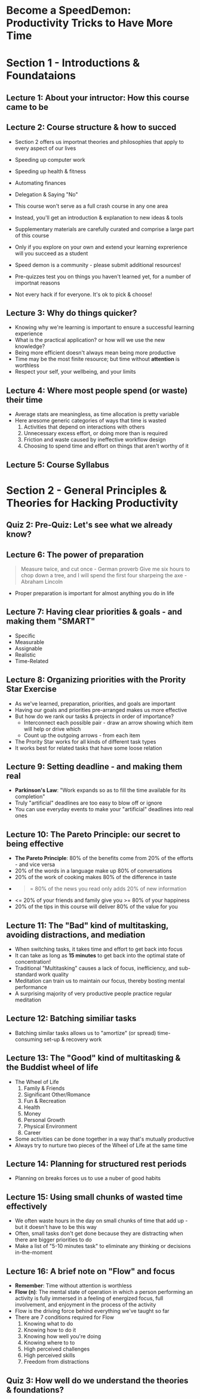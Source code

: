 # Become a SpeedDemon: Productivity Tricks to Have More Time

# Section 1 - Introductions & Foundataions

## Lecture 1: About your intructor: How this course came to be

## Lecture 2: Course structure & how to succed
* Section 2 offers us importnat theories and philosophies that apply to every aspect of our lives
* Speeding up computer work
* Speeding up health & fitness
* Automating finances
* Delegation & Saying "No"

* This course won't serve as a full crash course in any one area
* Instead, you'll get an introduction & explanation to new ideas & tools
* Supplementary materials are carefully curated and comprise a large part of this course
* Only if you explore on your own and extend your learning exprerience will you succeed as a student

* Speed demon is a community - please submit additional resources!
* Pre-quizzes test you on things you haven't learned yet, for a number of importnat reasons

* Not every hack if for everyone. It's ok to pick & choose!

## Lecture 3: Why do things quicker?
* Knowing why we're learning is important to ensure a successful
learning experience
* What is the practical application? or how will we use the new knowledge?
* Being more efficient doesn't always mean being more productive
* Time may be the most finite resource; but time without **attention** is worthless
* Respect your self, your wellbeing, and your limits

## Lecture 4: Where most people spend (or waste) their time
* Average stats are meaningless, as time allocation is pretty variable
* Here aresome generic categories of ways that time is wasted
  1. Activities that depend on interactions with others
  2. Unnecessary excess effort, or doing more than is required
  3. Friction and waste caused by ineffective workflow design
  4. Choosing to spend time and effort on things that aren't worthy of it

## Lecture 5: Course Syllabus

# Section 2 - General Principles & Theories for Hacking Productivity

## Quiz 2: Pre-Quiz: Let's see what we already know?

## Lecture 6: The power of preparation
> Measure twice, and cut once - German proverb
> Give me six hours to chop down a tree, and I will spend the first four sharpeing the axe - Abraham Lincoln
* Proper preparation is important for almost anything you do in life

## Lecture 7: Having clear priorities & goals - and making them "SMART"
* Specific
* Measurable
* Assignable
* Realistic
* Time-Related

## Lecture 8: Organizing priorities with the Prority Star Exercise
* As we've learned, preparation, priorities, and goals are important
* Having our goals and priorities pre-arranged makes us more effective
* But how do we rank our tasks & projects in order of importance?
  * Interconnect each possible pair - draw an arrow showing which item
    will help or drive which
  * Count up the outgoing arrows - from each item
* The Prority Star works for all kinds of different task types
* It works best for related tasks that have some loose relation

## Lecture 9: Setting deadline - and making them real
* **Parkinson's Law**: "Work expands so as to fill the time available for its completion"
* Truly "artificial" deadlines are too easy to blow off or ignore
* You can use everyday events to make your "artificial" deadlines into real ones

## Lecture 10: The Pareto Principle: our secret to being effective
* **The Pareto Principle**: 80% of the benefits come from 20% of the
  efforts - and vice versa
* 20% of the words in a language make up 80% of conversations
* 20% of the work of cooking makes 80% of the difference in taste
* >= 80% of the news you read only adds 20% of new information
* <= 20% of your friends and family give you >= 80% of your happiness
* 20% of the tips in this course will deliver 80% of the value for you

## Lecture 11: The "Bad" kind of multitasking, avoiding distractions, and mediation
* When switching tasks, it takes time and effort to get back into focus
* It can take as long as **15 minutes** to get back into the optimal
  state of concentration!
* Traditional "Multitasking" causes a lack of focus, inefficiency, and
  sub-standard work quality
* Meditation can train us to maintain our focus, thereby bosting mental
  performance
* A surprising majority of very productive people practice regular
  meditation

## Lecture 12: Batching similiar tasks
* Batching similar tasks allows us to "amortize" (or spread)
  time-consuming set-up & recovery work

## Lecture 13: The "Good" kind of multitasking & the Buddist wheel of life
* The Wheel of Life
  1. Family & Friends
  2. Significant Other/Romance
  3. Fun & Recreation
  4. Health
  5. Money
  6. Personal Growth
  7. Physical Environment
  8. Career
* Some activities can be done together in a way that's mutually
  productive
* Always try to nurture two pieces of the Wheel of Life at the same time

## Lecture 14: Planning for structured rest periods
* Planning on breaks forces us to use a nuber of good habits

## Lecture 15: Using small chunks of wasted time effectively
* We often waste hours in the day on small chunks of time that add
  up - but it doesn't have to be this way
* Often, small tasks don't get done because they are
  distracting when there are bigger priorities to do
* Make a list of "5-10 minutes task" to eliminate any thinking
  or decisions in-the-moment

## Lecture 16: A brief note on "Flow" and focus
* **Remember**: Time without attention is worthless
* **Flow (n)**: The mental state of operation in which a person performing an activity is fully immersed in a feeling of energized focus, full involvement, and enjoyment in the process of the activity
* Flow is the driving force behind everything we've taught so far
* There are 7 conditions required for Flow
  1. Knowing what to do
  2. Knowing how to do it
  3. Knowing how well you're doing
  4. Knowing where to to
  5. High perceived challenges
  6. High perceived skills
  7. Freedom from distractions

## Quiz 3: How well do we understand the theories & foundations?
